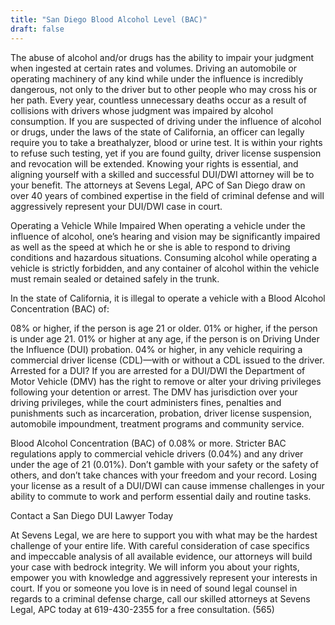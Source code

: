 ```yaml
---
title: "San Diego Blood Alcohol Level (BAC)"
draft: false
---
```

The abuse of alcohol and/or drugs has the ability to impair your judgment when ingested at certain rates and volumes. Driving an automobile or operating machinery of any kind while under the influence is incredibly dangerous, not only to the driver but to other people who may cross his or her path. Every year, countless unnecessary deaths occur as a result of collisions with drivers whose judgment was impaired by alcohol consumption. If you are suspected of driving under the influence of alcohol or drugs, under the laws of the state of California, an officer can legally require you to take a breathalyzer, blood or urine test. It is within your rights to refuse such testing, yet if you are found guilty, driver license suspension and revocation will be extended. Knowing your rights is essential, and aligning yourself with a skilled and successful DUI/DWI attorney will be to your benefit. The attorneys at Sevens Legal, APC of San Diego draw on over 40 years of combined expertise in the field of criminal defense and will aggressively represent your DUI/DWI case in court.

Operating a Vehicle While Impaired
When operating a vehicle under the influence of alcohol, one’s hearing and vision may be significantly impaired as well as the speed at which he or she is able to respond to driving conditions and hazardous situations. Consuming alcohol while operating a vehicle is strictly forbidden, and any container of alcohol within the vehicle must remain sealed or detained safely in the trunk.

 

In the state of California, it is illegal to operate a vehicle with a Blood Alcohol Concentration (BAC) of:

08% or higher, if the person is age 21 or older.
01% or higher, if the person is under age 21.
01% or higher at any age, if the person is on Driving Under the Influence (DUI) probation.
04% or higher, in any vehicle requiring a commercial driver license (CDL)—with or without a CDL issued to the driver.
Arrested for a DUI?
If you are arrested for a DUI/DWI the Department of Motor Vehicle (DMV) has the right to remove or alter your driving privileges following your detention or arrest. The DMV has jurisdiction over your driving privileges, while the court administers fines, penalties and punishments such as incarceration, probation, driver license suspension, automobile impoundment, treatment programs and community service.

Blood Alcohol Concentration (BAC) of 0.08% or more. Stricter BAC regulations apply to commercial vehicle drivers (0.04%) and any driver under the age of 21 (0.01%). Don’t gamble with your safety or the safety of others, and don’t take chances with your freedom and your record. Losing your license as a result of a DUI/DWI can cause immense challenges in your ability to commute to work and perform essential daily and routine tasks.

Contact a San Diego DUI Lawyer Today
 

At Sevens Legal, we are here to support you with what may be the hardest challenge of your entire life. With careful consideration of case specifics and impeccable analysis of all available evidence, our attorneys will build your case with bedrock integrity. We will inform you about your rights, empower you with knowledge and aggressively represent your interests in court. If you or someone you love is in need of sound legal counsel in regards to a criminal defense charge, call our skilled attorneys at Sevens Legal, APC today at 619-430-2355 for a free consultation. (565)